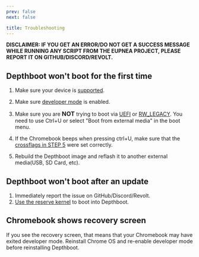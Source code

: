 ```yaml
---
prev: false
next: false

title: Troubleshooting
---
```


**DISCLAIMER: IF YOU GET AN ERROR/DO NOT GET A SUCCESS MESSAGE WHILE RUNNING ANY SCRIPT FROM THE EUPNEA PROJECT, PLEASE
REPORT IT ON GITHUB/DISCORD/REVOLT.**

## Depthboot won't boot for the first time

1. Make sure your device is [supported](/docs/depthboot/supported-devices).

2. Make sure [developer mode](https://www.androidauthority.com/how-to-enable-developer-mode-on-a-chromebook-906688/) is
   enabled.

3. Make sure you are **<font size="3">NOT</font>** trying to boot
   via [UEFI](/docs/extra/faq#i-have-uefi-custom-bios-installed-on-my-chromebook)
   or [RW_LEGACY](/docs/extra/faq#i-have-rw-legacy-installed-on-my-chromebook). You need to use Ctrl+U or select "Boot
   from external media" in the boot menu.

4. If the Chromebook beeps when pressing ctrl+U, make sure that
   the [crossflags in STEP 5](/docs/depthboot/build-instructions) were set correctly.

5. Rebuild the Depthboot image and reflash it to another external media(USB, SD Card, etc).

## Depthboot won't boot after an update

1. Immediately report the issue on GitHub/Discord/Revolt.
2. [Use the reserve kernel](/docs/project/kernels#reserve-kernel) to boot into Depthboot.

## Chromebook shows recovery screen

If you see the recovery screen, that means that your Chromebook may have exited developer mode. Reinstall Chrome OS and
re-enable developer mode before reinstalling Depthboot.
